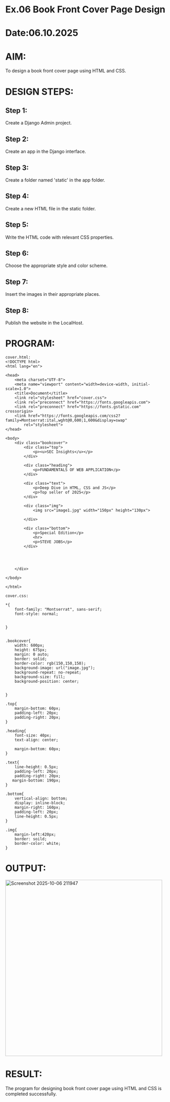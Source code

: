 # Ex.06 Book Front Cover Page Design
# Date:06.10.2025
# AIM:
To design a book front cover page using HTML and CSS.

# DESIGN STEPS:
## Step 1:
Create a Django Admin project.

## Step 2:
Create an app in the Django interface.

## Step 3:
Create a folder named 'static' in the app folder.

## Step 4:
Create a new HTML file in the static folder.

## Step 5:
Write the HTML code with relevant CSS properties.

## Step 6:
Choose the appropriate style and color scheme.

## Step 7:
Insert the images in their appropriate places.

## Step 8:
Publish the website in the LocalHost.

# PROGRAM:
```
cover.html:
<!DOCTYPE html>
<html lang="en">

<head>
	<meta charset="UTF-8">
	<meta name="viewport" content="width=device-width, initial-scale=1.0">
	<title>Document</title>
	<link rel="stylesheet" href="cover.css">
	<link rel="preconnect" href="https://fonts.googleapis.com">
	<link rel="preconnect" href="https://fonts.gstatic.com" crossorigin>
	<link href="https://fonts.googleapis.com/css2?family=Montserrat:ital,wght@0,600;1,600&display=swap"
		rel="stylesheet">
</head>

<body>
	<div class="bookcover">
		<div class="top">
			<p><u>SEC Insights</u></p>
		</div>

		<div class="heading">
			<p>FUNDAMENTALS OF WEB APPLICATION</p>
		</div>

		<div class="text">
			<p>Deep Dive in HTML, CSS and JS</p>
			<p>Top seller of 2025</p>
		</div>

		<div class="img">
			<img src="image1.jpg" width="150px" height="130px">
			
		</div>
		
		<div class="bottom">
			<p>Special Edition</p>
			<hr>
			<p>STEVE JOBS</p>
		</div>




	</div>

</body>

</html>

cover.css:

*{
    font-family: "Montserrat", sans-serif;
    font-style: normal;
    
 
}


.bookcover{
    width: 600px;
    height: 675px;
    margin: 0 auto;
    border: solid;
    border-color: rgb(150,150,150);
    background-image: url("image.jpg");
    background-repeat: no-repeat;
    background-size: fill;
    background-position: center;
  

}

.top{
    margin-bottom: 60px;
    padding-left: 20px;
    padding-right: 20px;
}

.heading{
    font-size: 40px;
    text-align: center;

    margin-bottom: 60px;
}

.text{
    line-height: 0.5px;
    padding-left: 20px;
    padding-right: 20px;
   margin-bottom: 190px;
}

.bottom{
    vertical-align: bottom;
    display: inline-block;
    margin-right: 160px;
    padding-left: 20px;
    line-height: 0.5px;
}

.img{
    margin-left:420px;
    border: soild;
    border-color: white;
}

```
# OUTPUT:
<img width="488" height="548" alt="Screenshot 2025-10-06 211947" src="https://github.com/user-attachments/assets/2bbc4052-e313-4435-9cad-352926cc8ce2" />


# RESULT:
The program for designing book front cover page using HTML and CSS is completed successfully.
